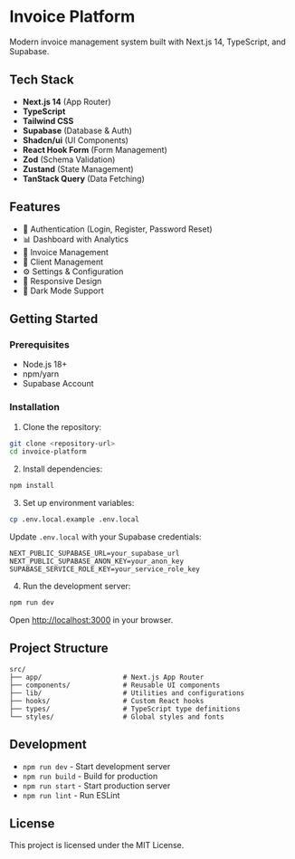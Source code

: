 # Invoice Platform

Modern invoice management system built with Next.js 14, TypeScript, and Supabase.

## Tech Stack

- **Next.js 14** (App Router)
- **TypeScript** 
- **Tailwind CSS**
- **Supabase** (Database & Auth)
- **Shadcn/ui** (UI Components)
- **React Hook Form** (Form Management)
- **Zod** (Schema Validation)
- **Zustand** (State Management)
- **TanStack Query** (Data Fetching)

## Features

- 🔐 Authentication (Login, Register, Password Reset)
- 📊 Dashboard with Analytics
- 📄 Invoice Management
- 👥 Client Management
- ⚙️ Settings & Configuration
- 📱 Responsive Design
- 🌙 Dark Mode Support

## Getting Started

### Prerequisites

- Node.js 18+ 
- npm/yarn
- Supabase Account

### Installation

1. Clone the repository:
```bash
git clone <repository-url>
cd invoice-platform
```

2. Install dependencies:
```bash
npm install
```

3. Set up environment variables:
```bash
cp .env.local.example .env.local
```

Update `.env.local` with your Supabase credentials:
```
NEXT_PUBLIC_SUPABASE_URL=your_supabase_url
NEXT_PUBLIC_SUPABASE_ANON_KEY=your_anon_key
SUPABASE_SERVICE_ROLE_KEY=your_service_role_key
```

4. Run the development server:
```bash
npm run dev
```

Open [http://localhost:3000](http://localhost:3000) in your browser.

## Project Structure

```
src/
├── app/                    # Next.js App Router
├── components/             # Reusable UI components
├── lib/                    # Utilities and configurations
├── hooks/                  # Custom React hooks
├── types/                  # TypeScript type definitions
└── styles/                 # Global styles and fonts
```

## Development

- `npm run dev` - Start development server
- `npm run build` - Build for production
- `npm run start` - Start production server
- `npm run lint` - Run ESLint

## License

This project is licensed under the MIT License.
